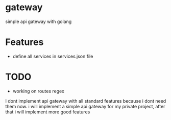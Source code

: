 # gateway
simple api gateway with golang

# Features
- define all services in services.json file

# TODO
- working on routes regex

I dont implement api gateway with all standard features because i dont need them now.
i will implement a simple api gateway for my private project, after that i will implement more good features
